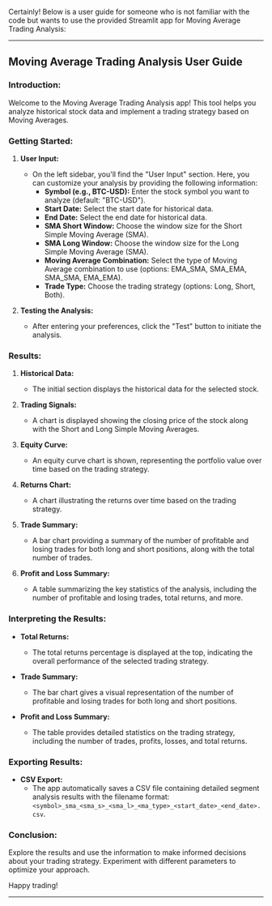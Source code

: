 Certainly! Below is a user guide for someone who is not familiar with the code but wants to use the provided Streamlit app for Moving Average Trading Analysis:

---

## Moving Average Trading Analysis User Guide

### Introduction:

Welcome to the Moving Average Trading Analysis app! This tool helps you analyze historical stock data and implement a trading strategy based on Moving Averages.

### Getting Started:

1. **User Input:**
   - On the left sidebar, you'll find the "User Input" section. Here, you can customize your analysis by providing the following information:
     - **Symbol (e.g., BTC-USD):** Enter the stock symbol you want to analyze (default: "BTC-USD").
     - **Start Date:** Select the start date for historical data.
     - **End Date:** Select the end date for historical data.
     - **SMA Short Window:** Choose the window size for the Short Simple Moving Average (SMA).
     - **SMA Long Window:** Choose the window size for the Long Simple Moving Average (SMA).
     - **Moving Average Combination:** Select the type of Moving Average combination to use (options: EMA_SMA, SMA_EMA, SMA_SMA, EMA_EMA).
     - **Trade Type:** Choose the trading strategy (options: Long, Short, Both).

2. **Testing the Analysis:**
   - After entering your preferences, click the "Test" button to initiate the analysis.

### Results:

1. **Historical Data:**
   - The initial section displays the historical data for the selected stock.

2. **Trading Signals:**
   - A chart is displayed showing the closing price of the stock along with the Short and Long Simple Moving Averages.

3. **Equity Curve:**
   - An equity curve chart is shown, representing the portfolio value over time based on the trading strategy.

4. **Returns Chart:**
   - A chart illustrating the returns over time based on the trading strategy.

5. **Trade Summary:**
   - A bar chart providing a summary of the number of profitable and losing trades for both long and short positions, along with the total number of trades.

6. **Profit and Loss Summary:**
   - A table summarizing the key statistics of the analysis, including the number of profitable and losing trades, total returns, and more.

### Interpreting the Results:

- **Total Returns:**
  - The total returns percentage is displayed at the top, indicating the overall performance of the selected trading strategy.

- **Trade Summary:**
  - The bar chart gives a visual representation of the number of profitable and losing trades for both long and short positions.

- **Profit and Loss Summary:**
  - The table provides detailed statistics on the trading strategy, including the number of trades, profits, losses, and total returns.

### Exporting Results:

- **CSV Export:**
  - The app automatically saves a CSV file containing detailed segment analysis results with the filename format: `<symbol>_sma_<sma_s>_<sma_l>_<ma_type>_<start_date>_<end_date>.csv`.

### Conclusion:

Explore the results and use the information to make informed decisions about your trading strategy. Experiment with different parameters to optimize your approach.

Happy trading!

---
